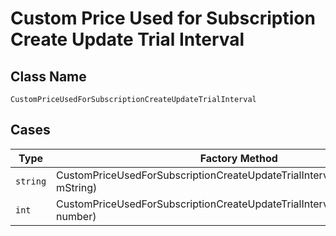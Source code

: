 
# Custom Price Used for Subscription Create Update Trial Interval

## Class Name

`CustomPriceUsedForSubscriptionCreateUpdateTrialInterval`

## Cases

| Type | Factory Method |
|  --- | --- |
| `string` | CustomPriceUsedForSubscriptionCreateUpdateTrialInterval.FromString(string mString) |
| `int` | CustomPriceUsedForSubscriptionCreateUpdateTrialInterval.FromNumber(int number) |

